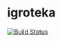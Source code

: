 # igroteka
[![Build Status](https://travis-ci.org/obschaga-in-corporated/igroteka.svg?branch=master)](https://travis-ci.org/obschaga-in-corporated/igroteka)
